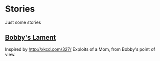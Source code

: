 # Stories
Just some stories

## [Bobby's Lament](https://github.com/mlv/stories/blob/master/BobbysLament.md)
Inspired by http://xkcd.com/327/ Exploits of a Mom, from Bobby's point of view.
